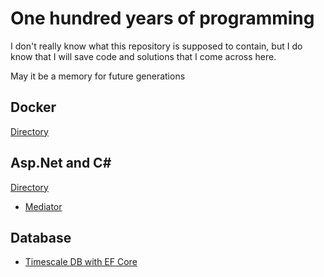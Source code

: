 # One hundred years of programming

I don't really know what this repository is supposed to contain, but I do know that I will save code and solutions that I come across here.

May it be a memory for future generations

## Docker

[Directory](docker)

## Asp.Net and C#

[Directory](<asp and csharp>)

- [Mediator](<asp and csharp/mediator.md>)

## Database

- [Timescale DB with EF Core](articles\timescaledb-with-ef-core.md)

